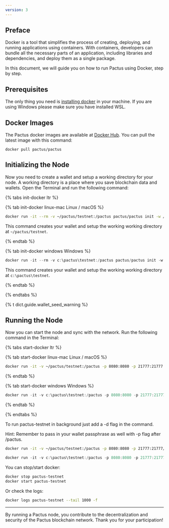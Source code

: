 ```yaml
---
version: 3
---
```


## Preface

Docker is a tool that simplifies the process of creating, deploying, and running applications using containers.
With containers, developers can bundle all the necessary parts of an application, including libraries and dependencies,
and deploy them as a single package.

In this document, we will guide you on how to run Pactus using Docker, step by step.

## Prerequisites

The only thing you need is [installing docker](https://docs.docker.com/get-docker/) in your machine.
If you are using Windows please make sure you have installed WSL.

## Docker Images

The Pactus docker images are available at [Docker Hub](https://hub.docker.com/r/pactus/pactus).
You can pull the latest image with this command:

```text
docker pull pactus/pactus
```

## Initializing the Node

Now you need to create a wallet and setup a working directory for your node.
A working directory is a place where you save blockchain data and wallets.
Open the Terminal and run the following command:

{% tabs init-docker ltr %}

{% tab init-docker linux-mac <i class="fa-brands fa-linux"></i> Linux / <i class="fa-brands fa-apple"></i> macOS %}

```bash
docker run -it --rm -v ~/pactus/testnet:/pactus pactus/pactus init -w /pactus --testnet
```

This command creates your wallet and setup the working working directory at `~/pactus/testnet`.

{% endtab %}

{% tab init-docker windows <i class="fa-brands fa-windows"></i> Windows %}

```powershell
docker run -it --rm -v c:\pactus\testnet:/pactus pactus/pactus init -w /pactus --testnet
```

This command creates your wallet and setup the working working directory at `c:\pactus\testnet`.

{% endtab %}

{% endtabs %}

<div class="alert alert-warning">
{% t dict.guide.wallet_seed_warning %}
</div>

## Running the Node

Now you can start the node and sync with the network. Run the following command in the Terminal:

{% tabs start-docker ltr %}

{% tab start-docker linux-mac <i class="fa-brands fa-linux"></i> Linux / <i class="fa-brands fa-apple"></i> macOS %}

```bash
docker run -it -v ~/pactus/testnet:/pactus -p 8080:8080 -p 21777:21777 --name pactus-testnet pactus/pactus start -w /pactus
```

{% endtab %}

{% tab start-docker windows <i class="fa-brands fa-windows"></i> Windows %}

```powershell
docker run -it -v c:\pactus\testnet:/pactus -p 8080:8080 -p 21777:21777 --name pactus-testnet pactus/pactus start -w /pactus
```

{% endtab %}

{% endtabs %}

To run pactus-testnet in background just add a -d flag in the command.

Hint: Remember to pass in your wallet passphrase as well with -p flag after /pactus.

```bash
docker run -it -v ~/pactus/testnet:/pactus -p 8080:8080 -p 21777:21777/tcp -p 21777:21777/udp -d --name pactus-testnet pactus/pactus start -w /pactus -p {YOUR_PASSPHRASE}
```

```powershell
docker run -it -v c:\pactus\testnet:/pactus -p 8080:8080 -p 21777:21777 -d --name pactus-testnet pactus/pactus start -w /pactus -p {YOUR_PASSPHRASE}
```

You can stop/start docker:

```bash
docker stop pactus-testnet
docker start pactus-testnet
```

Or check the logs:

```bash
docker logs pactus-testnet --tail 1000 -f
```

---

By running a Pactus node, you contribute to the decentralization and security of the Pactus blockchain network.
Thank you for your participation!
